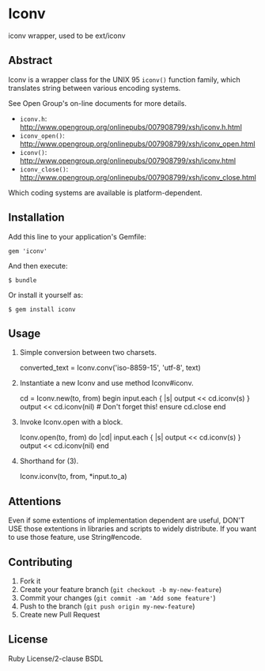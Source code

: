# Iconv

iconv wrapper, used to be ext/iconv

## Abstract

Iconv is a wrapper class for the UNIX 95 <code>iconv()</code> function family,
which translates string between various encoding systems.

See Open Group's on-line documents for more details.
* <code>iconv.h</code>:       http://www.opengroup.org/onlinepubs/007908799/xsh/iconv.h.html
* <code>iconv_open()</code>:  http://www.opengroup.org/onlinepubs/007908799/xsh/iconv_open.html
* <code>iconv()</code>:       http://www.opengroup.org/onlinepubs/007908799/xsh/iconv.html
* <code>iconv_close()</code>: http://www.opengroup.org/onlinepubs/007908799/xsh/iconv_close.html

Which coding systems are available is platform-dependent.

## Installation

Add this line to your application's Gemfile:

    gem 'iconv'

And then execute:

    $ bundle

Or install it yourself as:

    $ gem install iconv

## Usage

1. Simple conversion between two charsets.

     converted_text = Iconv.conv('iso-8859-15', 'utf-8', text)

2. Instantiate a new Iconv and use method Iconv#iconv.

     cd = Iconv.new(to, from)
     begin
       input.each { |s| output << cd.iconv(s) }
       output << cd.iconv(nil)                   # Don't forget this!
     ensure
       cd.close
     end

3. Invoke Iconv.open with a block.

     Iconv.open(to, from) do |cd|
       input.each { |s| output << cd.iconv(s) }
       output << cd.iconv(nil)
     end

4. Shorthand for (3).

     Iconv.iconv(to, from, *input.to_a)

## Attentions

Even if some extentions of implementation dependent are useful,
DON'T USE those extentions in libraries and scripts to widely distribute.
If you want to use those feature, use String#encode.

## Contributing

1. Fork it
2. Create your feature branch (`git checkout -b my-new-feature`)
3. Commit your changes (`git commit -am 'Add some feature'`)
4. Push to the branch (`git push origin my-new-feature`)
5. Create new Pull Request

## License

Ruby License/2-clause BSDL
